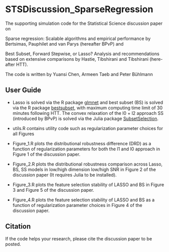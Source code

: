# STSDiscussion_SparseRegression
The supporting simulation code for the Statistical Science discussion paper on 

Sparse regression: Scalable algorithms and empirical performance
 by Bertsimas, Pauphilet and van Parys (hereafter BPvP) and 

Best Subset, Forward Stepwise, or Lasso? Analysis and recommendations based on extensive comparisons
by Hastie, Tibshirani and Tibshirani (here- after HTT).

The code is written by Yuansi Chen, Armeen Taeb and Peter Bühlmann

## User Guide 
* Lasso is solved via the R package [glmnet](https://cran.r-project.org/web/packages/glmnet/index.html) and best subset (BS) is solved via the R package [bestsubset](https://github.com/ryantibs/best-subset), with maximum computing time limit of 30 minutes following HTT. The convex relaxation of the l0 + l2 approach SS (introduced by BPvP) is solved via the Julia package [SubsetSelection](https://github.com/jeanpauphilet/SubsetSelection.jl).

* utils.R contains utility code such as regularization parameter choices for all Figures

* Figure_1.R  plots the distributional robustness difference (DRD) as a function of regularization parameters for both the l1 and l0 approach in Figure 1 of the discussion paper.
* Figure_2.R plots the distributional robustness comparison across Lasso, BS, SS models in low/high dimension low/high SNR  in Figure 2 of the discussion paper (It requires Julia to be installed).
* Figure_3.R plots the feature selection stability of LASSO and BS  in Figure 3 and Figure 5 of the discussion paper.
* Figure_4.R plots the feature selection stability of LASSO and BS as a function of regularization parameter choices in Figure 4 of the discussion paper.

## Citation

If the code helps your research, please cite the discussion paper to be posted.